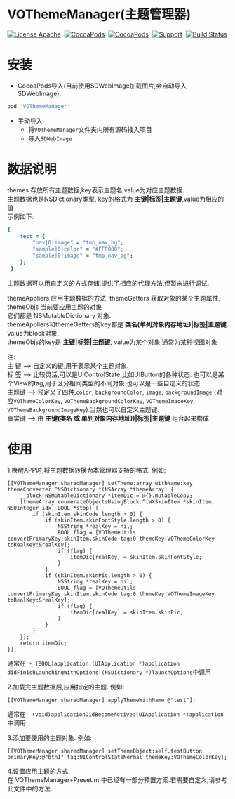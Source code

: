 # VOThemeManager(主题管理器)

[![License Apache](http://img.shields.io/cocoapods/l/VOThemeManager.svg?style=flat)](https://raw.githubusercontent.com/pozi119/VOThemeManager/master/LICENSE)&nbsp;
[![CocoaPods](http://img.shields.io/cocoapods/v/VOThemeManager.svg?style=flat)](http://cocoapods.org/?q=VOThemeManager)&nbsp;
[![CocoaPods](http://img.shields.io/cocoapods/p/VOThemeManager.svg?style=flat)](http://cocoapods.org/?q=VOThemeManager)&nbsp;
[![Support](https://img.shields.io/badge/support-iOS%207%2B%20-blue.svg?style=flat)](https://www.apple.com/nl/ios/)&nbsp;
[![Build Status](https://travis-ci.org/pozi119/VOThemeManager.svg?branch=master)](https://travis-ci.org/pozi119/VOThemeManager)

# 安装
* CocoaPods导入(目前使用SDWebImage加载图片,会自动导入SDWebImage):
```ruby
pod 'VOThemeManager'
```
* 手动导入:
  * 将`VOThemeManager`文件夹内所有源码拽入项目
  * 导入`SDWebImage`


# 数据说明
   themes 存放所有主题数据,key表示主题名,value为对应主题数据.  
   主题数据也是NSDictionary类型, key的格式为 **主键|标签|主题键**,value为相应的值  
   示例如下:
```ruby
{
    test = {
        "nav|0|image" = "tmp_nav_bg";
        "sample|0|color" = "#FFF000";
        "sample|0|image" = "tmp_nav_bg";
    };
 }
```
   主题数据可以用自定义的方式存储,提供了相应的代理方法,但暂未进行调试.

   themeAppliers 应用主题数据的方法, themeGetters 获取对象的某个主题属性, themeObjs 当前要应用主题的对象  
   它们都是 NSMutableDictionary 对象.  
   themeAppliers和themeGetters的key都是 **类名(单列对象内存地址)|标签|主题键**, value为block对象.  
   themeObjs的key是 **主键|标签|主题键**, value为某个对象,通常为某种视图对象

   注:  
   主  键 --> 自定义的键,用于表示某个主题对象.  
   标  签 --> 比较灵活,可以是UIControlState,比如UIButton的各种状态. 也可以是某个View的tag,用于区分相同类型的不同对象.也可以是一些自定义的状态  
   主题键 --> 预定义了四种,`color`, `backgroundColor`, `image`, `backgroundImage` (对应`VOThemeColorKey`, `VOThemeBackgroundColorKey`, `VOThemeImageKey`, `VOThemeBackgroundImageKey`).当然也可以自定义主题键.  
   真实键 --> 由 **主键(类名 或 单列对象内存地址))|标签|主题键** 组合起来构成 

# 使用
1.唤醒APP时,将主题数据转换为本管理器支持的格式. 例如:
```objc
[[VOThemeManager sharedManager] setTheme:array withName:key themeConverter:^NSDictionary *(NSArray *themeArray) {
    __block NSMutableDictionary *itemDic = @{}.mutableCopy;
    [themeArray enumerateObjectsUsingBlock:^(WXSkinItem *skinItem, NSUInteger idx, BOOL *stop) {
        if (skinItem.skinCode.length > 0) {
            if (skinItem.skinFontStyle.length > 0) {
                NSString *realKey = nil;
                BOOL flag = [VOThemeUtils convertPrimaryKey:skinItem.skinCode tag:0 themeKey:VOThemeColorKey toRealKey:&realKey];
                if (flag) {
                    itemDic[realKey] = skinItem.skinFontStyle;
                }
            }
            if (skinItem.skinPic.length > 0) {
                NSString *realKey = nil;
                BOOL flag = [VOThemeUtils convertPrimaryKey:skinItem.skinCode tag:0 themeKey:VOThemeImageKey toRealKey:&realKey];
                if (flag) {
                    itemDic[realKey] = skinItem.skinPic;
                }
            }
        }
    }];
    return itemDic;
}];
```
通常在` - (BOOL)application:(UIApplication *)application didFinishLaunchingWithOptions:(NSDictionary *)launchOptions`中调用

2.加载完主题数据后,应用指定的主题. 例如:
```objc
[[VOThemeManager sharedManager] applyThemeWithName:@"test"];
```
通常在`- (void)applicationDidBecomeActive:(UIApplication *)application`中调用

3.添加要使用的主题对象. 例如:
```objc
[[VOThemeManager sharedManager] setThemeObject:self.testButton primaryKey:@"btn1" tag:UIControlStateNormal themeKey:VOThemeColorKey];
```
4.设置应用主题的方式.  
在 VOThemeManager+Preset.m 中已经有一部分预置方案.若需要自定义,请参考此文件中的方法.




  		
